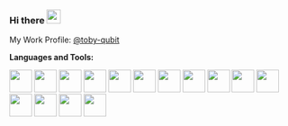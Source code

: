 ### Hi there <img src="https://media.giphy.com/media/hvRJCLFzcasrR4ia7z/giphy.gif" width="25px">

My Work Profile: [@toby-qubit](https://github.com/toby-qubit)

**Languages and Tools:**  

<code><img height="40" src="https://cdn.jsdelivr.net/gh/devicons/devicon/icons/javascript/javascript-original.svg" /></code>
<code><img height="40" src="https://cdn.jsdelivr.net/gh/devicons/devicon/icons/react/react-original.svg"></code>
<code><img height="40" src="https://cdn.jsdelivr.net/gh/devicons/devicon/icons/nodejs/nodejs-plain.svg" /></code>
<code><img height="40" src="https://cdn.jsdelivr.net/gh/devicons/devicon/icons/jest/jest-plain.svg"></code>
<code><img height="40" src="https://cdn.jsdelivr.net/gh/devicons/devicon/icons/typescript/typescript-original.svg"></code>
<code><img height="40" src="https://cdn.jsdelivr.net/gh/devicons/devicon/icons/html5/html5-original.svg"></code>
<code><img height="40" src="https://cdn.jsdelivr.net/gh/devicons/devicon/icons/git/git-original.svg"></code>
<code><img height="40" src="https://cdn.jsdelivr.net/gh/devicons/devicon/icons/css3/css3-original.svg"></code>
<code><img height="40" src="https://cdn.jsdelivr.net/gh/devicons/devicon/icons/sass/sass-original.svg"></code>
<code><img height="40" src="https://cdn.jsdelivr.net/gh/devicons/devicon/icons/less/less-plain-wordmark.svg"></code>
<code><img height="40" src="https://cdn.jsdelivr.net/gh/devicons/devicon/icons/mysql/mysql-plain-wordmark.svg"></code>
<code><img height="40" src="https://cdn.jsdelivr.net/gh/devicons/devicon/icons/php/php-plain.svg"></code>
<code><img height="40" src="https://cdn.jsdelivr.net/gh/devicons/devicon/icons/wordpress/wordpress-plain.svg"></code>
<code><img height="40" src="https://cdn.jsdelivr.net/gh/devicons/devicon/icons/woocommerce/woocommerce-original.svg"></code>
<code><img height="40" src="https://cdn.jsdelivr.net/gh/devicons/devicon/icons/docker/docker-plain.svg"></code>


